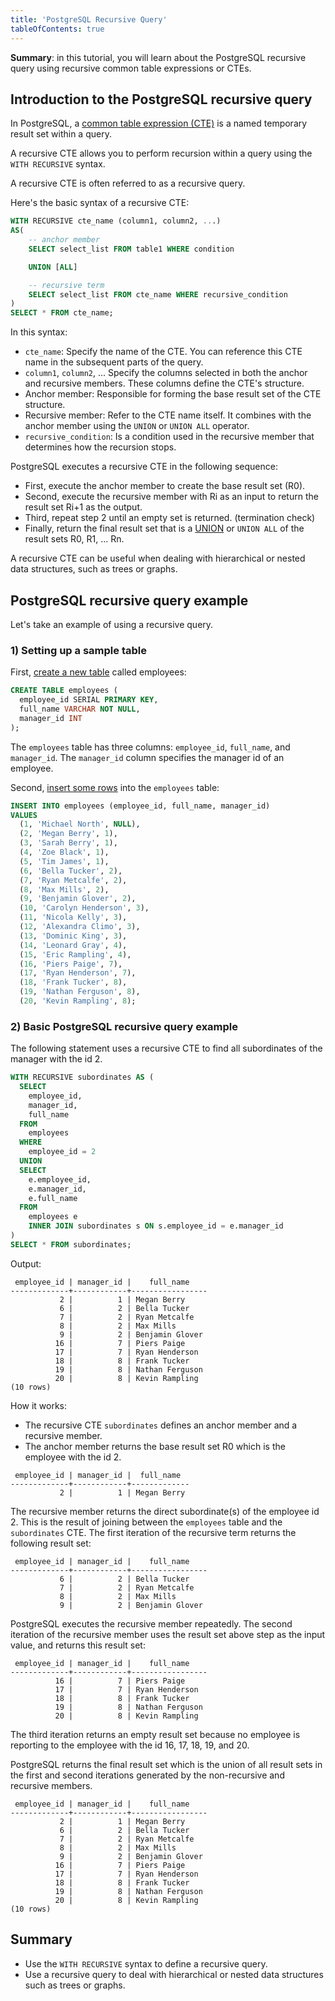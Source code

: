 ```yaml
---
title: 'PostgreSQL Recursive Query'
tableOfContents: true
---
```


**Summary**: in this tutorial, you will learn about the PostgreSQL recursive query using recursive common table expressions or CTEs.

## Introduction to the PostgreSQL recursive query

In PostgreSQL, a [common table expression (CTE)](/docs/postgresql/postgresql-cte) is a named temporary result set within a query.

A recursive CTE allows you to perform recursion within a query using the `WITH RECURSIVE` syntax.

A recursive CTE is often referred to as a recursive query.

Here's the basic syntax of a recursive CTE:

```sql
WITH RECURSIVE cte_name (column1, column2, ...)
AS(
    -- anchor member
    SELECT select_list FROM table1 WHERE condition

    UNION [ALL]

    -- recursive term
    SELECT select_list FROM cte_name WHERE recursive_condition
)
SELECT * FROM cte_name;
```

In this syntax:

- `cte_name`: Specify the name of the CTE. You can reference this CTE name in the subsequent parts of the query.
- `column1`, `column2`, ... Specify the columns selected in both the anchor and recursive members. These columns define the CTE's structure.
- Anchor member: Responsible for forming the base result set of the CTE structure.
- Recursive member: Refer to the CTE name itself. It combines with the anchor member using the `UNION` or `UNION ALL` operator.
- `recursive_condition`: Is a condition used in the recursive member that determines how the recursion stops.

PostgreSQL executes a recursive CTE in the following sequence:

- First, execute the anchor member to create the base result set (R0).
- Second, execute the recursive member with Ri as an input to return the result set Ri+1 as the output.
- Third, repeat step 2 until an empty set is returned. (termination check)
- Finally, return the final result set that is a [UNION](/docs/postgresql/postgresql-union) or `UNION ALL` of the result sets R0, R1, ... Rn.

A recursive CTE can be useful when dealing with hierarchical or nested data structures, such as trees or graphs.

## PostgreSQL recursive query example

Let's take an example of using a recursive query.

### 1) Setting up a sample table

First, [create a new table](/docs/postgresql/postgresql-create-table) called employees:

```sql
CREATE TABLE employees (
  employee_id SERIAL PRIMARY KEY,
  full_name VARCHAR NOT NULL,
  manager_id INT
);
```

The `employees` table has three columns: `employee_id`, `full_name`, and `manager_id`. The `manager_id` column specifies the manager id of an employee.

Second, [insert some rows](/docs/postgresql/postgresql-insert-multiple-rows) into the `employees` table:

```sql
INSERT INTO employees (employee_id, full_name, manager_id)
VALUES
  (1, 'Michael North', NULL),
  (2, 'Megan Berry', 1),
  (3, 'Sarah Berry', 1),
  (4, 'Zoe Black', 1),
  (5, 'Tim James', 1),
  (6, 'Bella Tucker', 2),
  (7, 'Ryan Metcalfe', 2),
  (8, 'Max Mills', 2),
  (9, 'Benjamin Glover', 2),
  (10, 'Carolyn Henderson', 3),
  (11, 'Nicola Kelly', 3),
  (12, 'Alexandra Climo', 3),
  (13, 'Dominic King', 3),
  (14, 'Leonard Gray', 4),
  (15, 'Eric Rampling', 4),
  (16, 'Piers Paige', 7),
  (17, 'Ryan Henderson', 7),
  (18, 'Frank Tucker', 8),
  (19, 'Nathan Ferguson', 8),
  (20, 'Kevin Rampling', 8);
```

### 2) Basic PostgreSQL recursive query example

The following statement uses a recursive CTE to find all subordinates of the manager with the id 2.

```sql
WITH RECURSIVE subordinates AS (
  SELECT
    employee_id,
    manager_id,
    full_name
  FROM
    employees
  WHERE
    employee_id = 2
  UNION
  SELECT
    e.employee_id,
    e.manager_id,
    e.full_name
  FROM
    employees e
    INNER JOIN subordinates s ON s.employee_id = e.manager_id
)
SELECT * FROM subordinates;
```

Output:

```
 employee_id | manager_id |    full_name
-------------+------------+-----------------
           2 |          1 | Megan Berry
           6 |          2 | Bella Tucker
           7 |          2 | Ryan Metcalfe
           8 |          2 | Max Mills
           9 |          2 | Benjamin Glover
          16 |          7 | Piers Paige
          17 |          7 | Ryan Henderson
          18 |          8 | Frank Tucker
          19 |          8 | Nathan Ferguson
          20 |          8 | Kevin Rampling
(10 rows)
```

How it works:

- The recursive CTE `subordinates` defines an anchor member and a recursive member.
- The anchor member returns the base result set R0 which is the employee with the id 2.

```
 employee_id | manager_id |  full_name
-------------+------------+-------------
           2 |          1 | Megan Berry
```

The recursive member returns the direct subordinate(s) of the employee id 2. This is the result of joining between the `employees` table and the `subordinates` CTE. The first iteration of the recursive term returns the following result set:

```
 employee_id | manager_id |    full_name
-------------+------------+-----------------
           6 |          2 | Bella Tucker
           7 |          2 | Ryan Metcalfe
           8 |          2 | Max Mills
           9 |          2 | Benjamin Glover
```

PostgreSQL executes the recursive member repeatedly. The second iteration of the recursive member uses the result set above step as the input value, and returns this result set:

```
 employee_id | manager_id |    full_name
-------------+------------+-----------------
          16 |          7 | Piers Paige
          17 |          7 | Ryan Henderson
          18 |          8 | Frank Tucker
          19 |          8 | Nathan Ferguson
          20 |          8 | Kevin Rampling
```

The third iteration returns an empty result set because no employee is reporting to the employee with the id 16, 17, 18, 19, and 20.

PostgreSQL returns the final result set which is the union of all result sets in the first and second iterations generated by the non-recursive and recursive members.

```
 employee_id | manager_id |    full_name
-------------+------------+-----------------
           2 |          1 | Megan Berry
           6 |          2 | Bella Tucker
           7 |          2 | Ryan Metcalfe
           8 |          2 | Max Mills
           9 |          2 | Benjamin Glover
          16 |          7 | Piers Paige
          17 |          7 | Ryan Henderson
          18 |          8 | Frank Tucker
          19 |          8 | Nathan Ferguson
          20 |          8 | Kevin Rampling
(10 rows)
```

## Summary

- Use the `WITH RECURSIVE` syntax to define a recursive query.
- Use a recursive query to deal with hierarchical or nested data structures such as trees or graphs.
